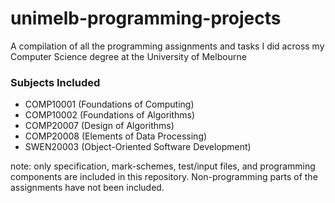 # unimelb-programming-projects
A compilation of all the programming assignments and tasks I did across my Computer Science degree at the University of Melbourne

### Subjects Included
- COMP10001 (Foundations of Computing)
- COMP10002 (Foundations of Algorithms)
- COMP20007 (Design of Algorithms)
- COMP20008 (Elements of Data Processing)
- SWEN20003 (Object-Oriented Software Development)

note: only specification, mark-schemes, test/input files, and programming components are included in this repository. Non-programming parts of the assignments have not been included.
